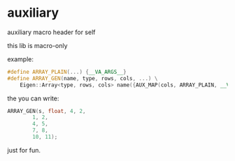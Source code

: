 # auxiliary
auxiliary macro header for self


this lib is macro-only


example:

```c++
#define ARRAY_PLAIN(...) {__VA_ARGS__}
#define ARRAY_GEN(name, type, rows, cols, ...) \
	Eigen::Array<type, rows, cols> name({AUX_MAP(cols, ARRAY_PLAIN, __VA_ARGS__)})
```

 the you can write: 

```c++
ARRAY_GEN(s, float, 4, 2,
		1, 2,
		4, 5,
		7, 8,
		10, 11);
```

just for fun.

